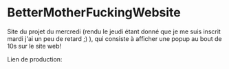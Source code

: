 # BetterMotherFuckingWebsite

Site du projet du mercredi (rendu le jeudi étant donné que je me suis inscrit mardi j'ai un peu de retard ;) ), qui consiste à afficher une popup au bout de 10s sur le site web!

Lien de production:
